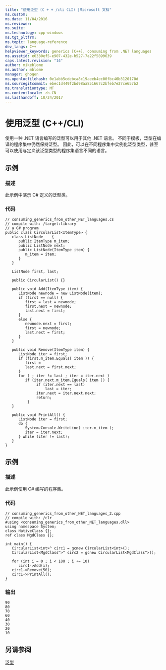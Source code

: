 ```yaml
---
title: "使用泛型 (C + + /cli CLI) |Microsoft 文档"
ms.custom: 
ms.date: 11/04/2016
ms.reviewer: 
ms.suite: 
ms.technology: cpp-windows
ms.tgt_pltfrm: 
ms.topic: language-reference
dev_langs: C++
helpviewer_keywords: generics [C++], consuming from .NET languages
ms.assetid: e6330ef5-e907-432e-b527-7a22f5899639
caps.latest.revision: "14"
author: mikeblome
ms.author: mblome
manager: ghogen
ms.openlocfilehash: 0e1abb5cdebca8c19aeeb4ec00fbc46b3120170d
ms.sourcegitcommit: ebec1d449f2bd98aa851667c2bfeb7e27ce657b2
ms.translationtype: MT
ms.contentlocale: zh-CN
ms.lasthandoff: 10/24/2017
---
```

# <a name="consuming-generics-ccli"></a>使用泛型 (C++/CLI)
使用一种 .NET 语言编写的泛型可以用于其他 .NET 语言。 不同于模板，泛型在编译的程序集中仍然保持泛型。 因此，可以在不同程序集中实例化泛型类型，甚至可以使用与定义该泛型类型的程序集语言不同的语言。  
  
## <a name="example"></a>示例  
  
### <a name="description"></a>描述  
 此示例中演示 C# 定义的泛型类。  
  
### <a name="code"></a>代码  
  
```  
// consuming_generics_from_other_NET_languages.cs  
// compile with: /target:library  
// a C# program  
public class CircularList<ItemType> {  
   class ListNode    {  
      public ItemType m_item;  
      public ListNode next;  
      public ListNode(ItemType item) {  
         m_item = item;  
      }  
   }  
  
   ListNode first, last;  
  
   public CircularList() {}  
  
   public void Add(ItemType item) {  
      ListNode newnode = new ListNode(item);  
      if (first == null) {  
         first = last = newnode;  
         first.next = newnode;  
         last.next = first;  
      }  
      else {  
         newnode.next = first;  
         first = newnode;  
         last.next = first;  
      }   
   }  
  
   public void Remove(ItemType item) {  
      ListNode iter = first;  
      if (first.m_item.Equals( item )) {  
         first =   
         last.next = first.next;  
      }  
      for ( ; iter != last ; iter = iter.next )  
         if (iter.next.m_item.Equals( item )) {  
              if (iter.next == last)  
                  last = iter;  
              iter.next = iter.next.next;  
              return;  
          }  
   }  
  
   public void PrintAll() {  
      ListNode iter = first;  
      do {  
         System.Console.WriteLine( iter.m_item );  
         iter = iter.next;  
      } while (iter != last);  
   }  
}  
```  
  
## <a name="example"></a>示例  
  
### <a name="description"></a>描述  
 此示例使用 C# 编写的程序集。  
  
### <a name="code"></a>代码  
  
```  
// consuming_generics_from_other_NET_languages_2.cpp  
// compile with: /clr  
#using <consuming_generics_from_other_NET_languages.dll>  
using namespace System;  
class NativeClass {};  
ref class MgdClass {};  
  
int main() {  
   CircularList<int>^ circ1 = gcnew CircularList<int>();  
   CircularList<MgdClass^>^ circ2 = gcnew CircularList<MgdClass^>();  
  
   for (int i = 0 ; i < 100 ; i += 10)  
      circ1->Add(i);  
   circ1->Remove(50);  
   circ1->PrintAll();  
}  
```  
  
### <a name="output"></a>输出  
  
```  
90  
80  
70  
60  
40  
30  
20  
10  
```  
  
## <a name="see-also"></a>另请参阅  
 [泛型](../windows/generics-cpp-component-extensions.md)